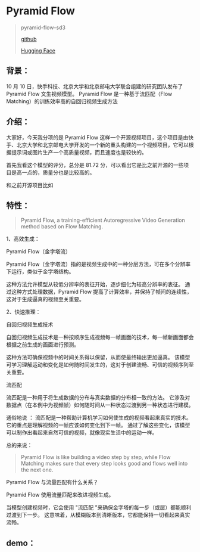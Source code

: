 # Pyramid Flow

> pyramid-flow-sd3
>
> [github](https://github.com/jy0205/Pyramid-Flow?tab=readme-ov-file)
>
> [Hugging Face](https://huggingface.co/rain1011/pyramid-flow-sd3)

## **背景：**

10 月 10 日，快手科技、北京大学和北京邮电大学联合组建的研究团队发布了 Pyramid Flow 文生视频模型。
Pyramid Flow 是一种基于流匹配（Flow Matching）的训练效率高的自回归视频生成方法

## **介绍：**

大家好，今天我分项的是 Pyramid Flow 这样一个开源视频项目，这个项目是由快手、北京大学和北京邮电大学开发的一个新的重头构建的一个视频项目，它可以根据提示词或图片生产一个高质量视频，而且速度也是较快的。

首先我看这个模型的评分，总分是 81.72 分，可以看出它是比之前开源的一些项目是高一点的，质量分也是比较高的。

和之前开源项目比如

## **特性：**

> Pyramid Flow, a training-efficient Autoregressive Video Generation method based on Flow Matching.

1、高效生成：

Pyramid Flow（金字塔流）

Pyramid Flow（金字塔流）指的是视频生成中的一种分层方法，可在多个分辨率下运行，类似于金字塔结构。

这种方法允许模型从较低分辨率的表征开始，逐步细化为较高分辨率的表征。 通过这种方式处理数据，Pyramid Flow 提高了计算效率，并保持了帧间的连续性，这对于生成逼真的视频至关重要。

2、快速推理：

自回归视频生成技术

自回归视频生成技术是一种按顺序生成视频每一帧画面的技术，每一帧新画面都会根据之前生成的画面进行预测。

这种方法可确保视频中的时间关系得以保留，从而使最终输出更加逼真。 该模型可学习理解运动和变化是如何随时间发生的，这对于创建流畅、可信的视频序列至关重要。

流匹配

流匹配是一种用于将生成数据的分布与真实数据的分布相一致的方法。 它涉及对数据点（在本例中为视频帧）如何随时间从一种状态过渡到另一种状态进行建模。

通俗地说 ： 流匹配是一种帮助计算机学习如何使生成的视频看起来真实的技术。 它的重点是理解视频的一帧应该如何变化到下一帧。 通过了解这些变化，该模型可以制作出看起来自然可信的视频，就像现实生活中的运动一样。

总的来说：

> Pyramid Flow is like building a video step by step, while Flow Matching makes sure that every step looks good and flows well into the next one.

Pyramid Flow 与流量匹配有什么关系？

Pyramid Flow 使用流量匹配来改进视频生成。

当模型创建视频时，它会使用 "流匹配 "来确保金字塔的每一步（或层）都能顺利过渡到下一步。 这意味着，从模糊版本到清晰版本，它都能保持一切看起来真实流畅。

## **demo：**
